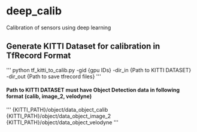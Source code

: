 # deep_calib
Calibration of sensors using deep learning

## Generate KITTI Dataset for calibration in TfRecord Format
'''
python tf_kitti_to_calib.py -gid {gpu IDs} -dir_in {Path to KITTI DATASET} -dir_out {Path to save tfrecord files}
'''

#### Path to KITTI DATASET must have Object Detection data in following format (calib, image_2, velodyne)
'''
   {KITTI_PATH}/object/data_object_calib
   {KITTI_PATH}/object/data_object_image_2
   {KITTI_PATH}/object/data_object_velodyne
'''
